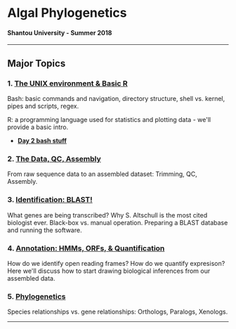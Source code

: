 # Algal Phylogenetics
#### Shantou University - Summer 2018

----

## Major Topics

### 1. [The UNIX environment & Basic R](https://github.com/chazgoo/Shantou-2018/tree/master/UNIX)
Bash: basic commands and navigation, directory structure, shell vs. kernel, pipes and scripts, regex. 

R: a programming language used for statistics and plotting data - we'll provide a basic intro.

- **[Day 2 bash stuff](https://github.com/chazgoo/Shantou-2018/blob/master/UNIX/bash/day2bash.md)**

### 2. [The Data, QC, Assembly](https://github.com/chazgoo/Shantou-2018/tree/master/Assembly)
From raw sequence data to an assembled dataset: Trimming, QC, Assembly. 

### 3. [Identification: BLAST!](https://github.com/chazgoo/Shantou-2018/tree/master/Identification)
What genes are being transcribed? Why S. Altschull is the most cited biologist ever. Black-box vs. manual operation. Preparing a BLAST database and running the software.

### 4. [Annotation: HMMs, ORFs, & Quantification](https://github.com/chazgoo/Shantou-2018/tree/master/Annotation)
How do we identify open reading frames? How do we quantify expresison? Here we'll discuss how to start drawing biological inferences from our assembled data. 

### 5. [Phylogenetics](https://github.com/chazgoo/Shantou-2018/tree/master/Phylogenetics)
Species relationships vs. gene relationships: Orthologs, Paralogs, Xenologs. 

----
